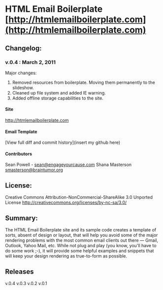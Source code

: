 #  HTML Email Boilerplate [http://htmlemailboilerplate.com](http://htmlemailboilerplate.com)

## Changelog:

### v.0.4 : March 2, 2011

Major changes:
1. Removed resources from boilerplate. Moving them permanently to the slideshow.
2. Cleaned up file system and added IE warning. 
3. Added offline storage capabilities to the site.

#### Site
http://htmlemailboilerplate.com

#### Email Template

[View full diff and commit history](insert my github here)


#### Contributors
Sean Powell - sean@engageyourcause.com
Shana Masterson smasterson@braintumor.org

## License:
Creative Commons Attribution-NonCommercial-ShareAlike 3.0 Unported License
http://creativecommons.org/licenses/by-nc-sa/3.0/

## Summary:
The HTML Email Boilerplate site and its sample code creates a template of sorts, absent of design or layout, that will help you avoid some of the major rendering problems with the most common email clients out there — Gmail, Outlook, Yahoo Mail, etc. While not plug and play (you know, you'll have to do some work ;-), it will provide some helpful examples and snippets that will keep your design rendering as true-to-form as possible.

## Releases
v.0.4
v.0.3
v.0.2
v.0.1 
